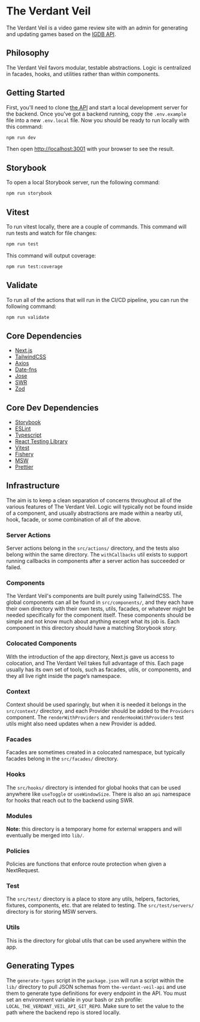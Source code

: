 # The Verdant Veil

The Verdant Veil is a video game review site with an admin for generating and
updating games based on the [IGDB API](https://api-docs.igdb.com/#getting-started).

## Philosophy

The Verdant Veil favors modular, testable abstractions. Logic is centralized in
facades, hooks, and utilities rather than within components.

## Getting Started

First, you'll need to clone [the API](https://github.com/greenymcgee/the-verdant-veil-api)
and start a local development server for the backend. Once you've got a backend
running, copy the `.env.example` file into a new `.env.local` file. Now you
should be ready to run locally with this command:

```bash
npm run dev
```

Then open [http://localhost:3001](http://localhost:3001) with your browser to
see the result.

## Storybook

To open a local Storybook server, run the following command:

```bash
npm run storybook
```

## Vitest

To run vitest locally, there are a couple of commands. This command will run
tests and watch for file changes:

```bash
npm run test
```

This command will output coverage:

```bash
npm run test:coverage
```

## Validate

To run all of the actions that will run in the CI/CD pipeline, you can run the following command:

```bash
npm run validate
```

## Core Dependencies

- [Next.js](https://nextjs.org/)
- [TailwindCSS](https://tailwindcss.com/)
- [Axios](https://github.com/axios/axios)
- [Date-fns](https://date-fns.org/)
- [Jose](https://github.com/panva/jose)
- [SWR](https://swr.vercel.app/)
- [Zod](https://github.com/colinhacks/zod)

## Core Dev Dependencies

- [Storybook](https://storybook.js.org/)
- [ESLint](https://eslint.org/)
- [Typescript](https://www.typescriptlang.org/)
- [React Testing Library](https://testing-library.com/docs/react-testing-library/intro/)
- [Vitest](https://vitest.dev/)
- [Fishery](https://github.com/thoughtbot/fishery)
- [MSW](https://github.com/mswjs/msw)
- [Prettier](https://github.com/prettier/prettier)

## Infrastructure

The aim is to keep a clean separation of concerns throughout all of the various
features of The Verdant Veil. Logic will typically not be found inside of a
component, and usually abstractions are made within a nearby util, hook, facade,
or some combination of all of the above.

### Server Actions

Server actions belong in the `src/actions/` directory, and the tests also belong
within the same directory. The `withCallbacks` util exists to support running
callbacks in components after a server action has succeeded or failed.

### Components

The Verdant Veil's components are built purely using TailwindCSS. The global
components can all be found in `src/components/`, and they each have their own
directory with their own tests, utils, facades, or whatever might be needed
specifically for the component itself. These components should be simple and not
know much about anything except what its job is. Each component in this
directory should have a matching Storybook story.

### Colocated Components

With the introduction of the app directory, Next.js gave us access to
colocation, and The Verdant Veil takes full advantage of this. Each page usually
has its own set of tools, such as facades, utils, or components, and they all
live right inside the page’s namespace.

### Context

Context should be used sparingly, but when it is needed it belongs in the
`src/context/` directory, and each Provider should be added to the `Providers`
component. The `renderWithProviders` and `renderHookWithProviders` test utils
might also need updates when a new Provider is added.

### Facades

Facades are sometimes created in a colocated namespace, but typically facades
belong in the `src/facades/` directory.

### Hooks

The `src/hooks/` directory is intended for global hooks that can be used
anywhere like `useToggle` or `useWindowSize`. There is also an `api` namespace
for hooks that reach out to the backend using SWR.

### Modules

**Note:** this directory is a temporary home for external wrappers and will
eventually be merged into `lib/`.

### Policies

Policies are functions that enforce route protection when given a NextRequest.

### Test

The `src/test/` directory is a place to store any utils, helpers, factories,
fixtures, components, etc. that are related to testing. The `src/test/servers/`
directory is for storing MSW servers.

### Utils

This is the directory for global utils that can be used anywhere within the app.

## Generating Types

The `generate-types` script in the `package.json` will run a script within the
`lib/` directory to pull JSON schemas from `the-verdant-veil-api` and use them
to generate type definitions for every endpoint in the API. You must set an
environment variable in your bash or zsh profile:
`LOCAL_THE_VERDANT_VEIL_API_GIT_REPO`. Make sure to set the value to the path
where the backend repo is stored locally.
